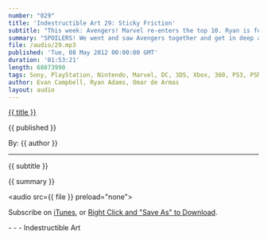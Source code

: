 ```yaml
---
number: "029"
title: 'Indestructible Art 29: Sticky Friction'
subtitle: "This week: Avengers! Marvel re-enters the top 10. Ryan is fed up with Avengers v Xmen. Call of Duty Black Ops 2. $99 Xboxes w/ 2yr contract. Speakers announced for Morrison con. Wii talk leads to Wii U debate. Fable Heroes and Awesomenauts get a rundown."
summary: "SPOILERS! We went and saw Avengers together and get in deep about what we think about the movie. (Skip to about 28 min if you don't want to hear any spoilers.) Ryan has news on Marvel breaking back into the top 10, speakers for Morrison Con, and a Max Payne comic. Evan shares news about Black Ops 2, Richard Lemarchand leaving Naughty Dog to teach at USC, God of War multiplayer, and an elder Scrolls MMO. Omar tries to explain the drama that is happening in Eve Online. Ryan is fed up with Marvels Avengers v Xmen event and considers giving up on the series. Talk of Wii sparks a debate on the Wii-U.  Evan and Omar give mini reviews of Fable Heroes and Awesomenauts. Lastly listener Kace gets his question answered."
file: /audio/29.mp3
published: 'Tue, 08 May 2012 00:00:00 GMT'
duration: '01:53:21'
length: 68073990
tags: Sony, PlayStation, Nintendo, Marvel, DC, 3DS, Xbox, 360, PS3, PSN, XBLA, Video Games, Comics, Games, Indestructible Art, Avengers, Wii, Awesomenauts, Fable, Wii-U, CoD, Black Ops, Naughty Dog, Eve Online, Elder Scrolls, Morrison, Xmen
author: Evan Campbell, Ryan Adams, Omar de Armas
layout: audio
---
```


<a href="../episodes/{{ number }}.html" class='postTitleLink'><p class='postTitle'>{{ title }}</p></a>
<p class='postPublished'>{{ published }}</p>
<p class='postAuthor'>By: {{ author }}</p>
<hr>
<p class='podcastSummary'>{{ subtitle }}</p>

<p class='podcastSummary'>{{ summary }}</p>

<audio src={{ file }} preload="none"></audio>
<p class='subLinks'>Subscribe on <a href='http://bit.ly/iapodcast'>iTunes</a>, or <a href={{ file }}>Right Click and "Save As" to Download</a>.</p>
- - -
Indestructible Art
